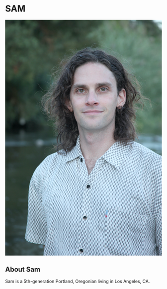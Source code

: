 # SAM

![Portrait of Sam](/assets/portfolio_about_headshot.jpeg)

## About Sam
Sam is a 5th-generation Portland, Oregonian living in Los Angeles, CA.
